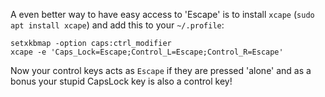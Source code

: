 A even better way to have easy access to 'Escape' is to install `xcape` (`sudo apt install xcape`) and add this to your `~/.profile`:

``` shell
setxkbmap -option caps:ctrl_modifier  
xcape -e 'Caps_Lock=Escape;Control_L=Escape;Control_R=Escape'
```

Now your control keys acts as `Escape` if they are pressed 'alone' and as a bonus your stupid CapsLock key is also a control key!